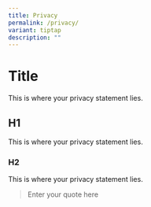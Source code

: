 ```yaml
---
title: Privacy
permalink: /privacy/
variant: tiptap
description: ""
---
```

<h1>Title</h1>
<p>This is where your privacy statement lies.</p>
<p></p>
<h2>H1 </h2>
<p>This is where your privacy statement lies.</p>
<p></p>
<h3>H2</h3>
<p>This is where your privacy statement lies.</p>
<p></p>
<p></p>
<blockquote>
<p>Enter your quote here</p>
</blockquote>
<p></p>